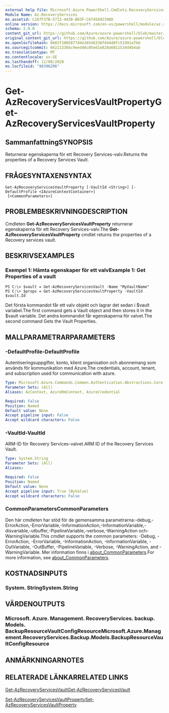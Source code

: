 ```yaml
---
external help file: Microsoft.Azure.PowerShell.Cmdlets.RecoveryServices.Backup.dll-Help.xml
Module Name: Az.RecoveryServices
ms.assetid: C2A7F37B-5713-4430-B83F-C6745692396D
online version: https://docs.microsoft.com/en-us/powershell/module/az.recoveryservices/get-azrecoveryservicesvaultproperty
schema: 2.0.0
content_git_url: https://github.com/Azure/azure-powershell/blob/master/src/RecoveryServices/RecoveryServices/help/Get-AzRecoveryServicesVaultProperty.md
original_content_git_url: https://github.com/Azure/azure-powershell/blob/master/src/RecoveryServices/RecoveryServices/help/Get-AzRecoveryServicesVaultProperty.md
ms.openlocfilehash: 6602f1005877d4e38546338fd44d8fc51991a7b6
ms.sourcegitcommit: 04221336bc9eed46c05ed1e828a6811534d4b4ab
ms.translationtype: MT
ms.contentlocale: sv-SE
ms.lasthandoff: 12/08/2020
ms.locfileid: "98396296"
---
```

# <span data-ttu-id="4a321-101">Get-AzRecoveryServicesVaultProperty</span><span class="sxs-lookup"><span data-stu-id="4a321-101">Get-AzRecoveryServicesVaultProperty</span></span>

## <span data-ttu-id="4a321-102">Sammanfattning</span><span class="sxs-lookup"><span data-stu-id="4a321-102">SYNOPSIS</span></span>
<span data-ttu-id="4a321-103">Returnerar egenskaperna för ett Recovery Services-valv.</span><span class="sxs-lookup"><span data-stu-id="4a321-103">Returns the properties of a Recovery Services Vault.</span></span>

## <span data-ttu-id="4a321-104">FRÅGESYNTAXEN</span><span class="sxs-lookup"><span data-stu-id="4a321-104">SYNTAX</span></span>

```
Get-AzRecoveryServicesVaultProperty [-VaultId <String>] [-DefaultProfile <IAzureContextContainer>]
 [<CommonParameters>]
```

## <span data-ttu-id="4a321-105">PROBLEMBESKRIVNING</span><span class="sxs-lookup"><span data-stu-id="4a321-105">DESCRIPTION</span></span>
<span data-ttu-id="4a321-106">Cmdleten **Get-AzRecoveryServicesVaultProperty** returnerar egenskaperna för ett Recovery Services-valv.</span><span class="sxs-lookup"><span data-stu-id="4a321-106">The **Get-AzRecoveryServicesVaultProperty** cmdlet returns the properties of a Recovery services vault.</span></span>

## <span data-ttu-id="4a321-107">BESKRIVS</span><span class="sxs-lookup"><span data-stu-id="4a321-107">EXAMPLES</span></span>

### <span data-ttu-id="4a321-108">Exempel 1: Hämta egenskaper för ett valv</span><span class="sxs-lookup"><span data-stu-id="4a321-108">Example 1: Get Properties of a vault</span></span>
```
PS C:\> $vault = Get-AzRecoveryServicesVault -Name "MyVaultName"
PS C:\> $props = Get-AzRecoveryServicesVaultProperty -VaultId $vault.Id
```

<span data-ttu-id="4a321-109">Det första kommandot får ett valv objekt och lagrar det sedan i $vault variabel.</span><span class="sxs-lookup"><span data-stu-id="4a321-109">The first command gets a Vault object and then stores it in the $vault variable.</span></span>
<span data-ttu-id="4a321-110">Det andra kommandot får egenskaperna för valvet.</span><span class="sxs-lookup"><span data-stu-id="4a321-110">The second command Gets the Vault Properties.</span></span>

## <span data-ttu-id="4a321-111">MALLPARAMETRAR</span><span class="sxs-lookup"><span data-stu-id="4a321-111">PARAMETERS</span></span>

### <span data-ttu-id="4a321-112">-DefaultProfile</span><span class="sxs-lookup"><span data-stu-id="4a321-112">-DefaultProfile</span></span>
<span data-ttu-id="4a321-113">Autentiseringsuppgifter, konto, klient organisation och abonnemang som används för kommunikation med Azure.</span><span class="sxs-lookup"><span data-stu-id="4a321-113">The credentials, account, tenant, and subscription used for communication with azure.</span></span>

```yaml
Type: Microsoft.Azure.Commands.Common.Authentication.Abstractions.Core.IAzureContextContainer
Parameter Sets: (All)
Aliases: AzContext, AzureRmContext, AzureCredential

Required: False
Position: Named
Default value: None
Accept pipeline input: False
Accept wildcard characters: False
```

### <span data-ttu-id="4a321-114">-VaultId</span><span class="sxs-lookup"><span data-stu-id="4a321-114">-VaultId</span></span>
<span data-ttu-id="4a321-115">ARM-ID för Recovery Services-valvet.</span><span class="sxs-lookup"><span data-stu-id="4a321-115">ARM ID of the Recovery Services Vault.</span></span>

```yaml
Type: System.String
Parameter Sets: (All)
Aliases:

Required: False
Position: Named
Default value: None
Accept pipeline input: True (ByValue)
Accept wildcard characters: False
```

### <span data-ttu-id="4a321-116">CommonParameters</span><span class="sxs-lookup"><span data-stu-id="4a321-116">CommonParameters</span></span>
<span data-ttu-id="4a321-117">Den här cmdleten har stöd för de gemensamma parametrarna:-debug,-ErrorAction,-ErrorVariable,-InformationAction,-InformationVariable,-disvariable,-utbuffer,-PipelineVariable,-verbose,-WarningAction och-WarningVariable.</span><span class="sxs-lookup"><span data-stu-id="4a321-117">This cmdlet supports the common parameters: -Debug, -ErrorAction, -ErrorVariable, -InformationAction, -InformationVariable, -OutVariable, -OutBuffer, -PipelineVariable, -Verbose, -WarningAction, and -WarningVariable.</span></span> <span data-ttu-id="4a321-118">Mer information finns i [about_CommonParameters](http://go.microsoft.com/fwlink/?LinkID=113216).</span><span class="sxs-lookup"><span data-stu-id="4a321-118">For more information, see [about_CommonParameters](http://go.microsoft.com/fwlink/?LinkID=113216).</span></span>

## <span data-ttu-id="4a321-119">KOSTNADS</span><span class="sxs-lookup"><span data-stu-id="4a321-119">INPUTS</span></span>

### <span data-ttu-id="4a321-120">System. String</span><span class="sxs-lookup"><span data-stu-id="4a321-120">System.String</span></span>

## <span data-ttu-id="4a321-121">VÄRDEN</span><span class="sxs-lookup"><span data-stu-id="4a321-121">OUTPUTS</span></span>

### <span data-ttu-id="4a321-122">Microsoft. Azure. Management. RecoveryServices. backup. Models. BackupResourceVaultConfigResource</span><span class="sxs-lookup"><span data-stu-id="4a321-122">Microsoft.Azure.Management.RecoveryServices.Backup.Models.BackupResourceVaultConfigResource</span></span>

## <span data-ttu-id="4a321-123">ANMÄRKNINGAR</span><span class="sxs-lookup"><span data-stu-id="4a321-123">NOTES</span></span>

## <span data-ttu-id="4a321-124">RELATERADE LÄNKAR</span><span class="sxs-lookup"><span data-stu-id="4a321-124">RELATED LINKS</span></span>

[<span data-ttu-id="4a321-125">Get-AzRecoveryServicesVault</span><span class="sxs-lookup"><span data-stu-id="4a321-125">Get-AzRecoveryServicesVault</span></span>](./Get-AzRecoveryServicesVault.md)

[<span data-ttu-id="4a321-126">Set-AzRecoveryServicesVaultProperty</span><span class="sxs-lookup"><span data-stu-id="4a321-126">Set-AzRecoveryServicesVaultProperty</span></span>](./Set-AzRecoveryServicesVaultProperty.md)
